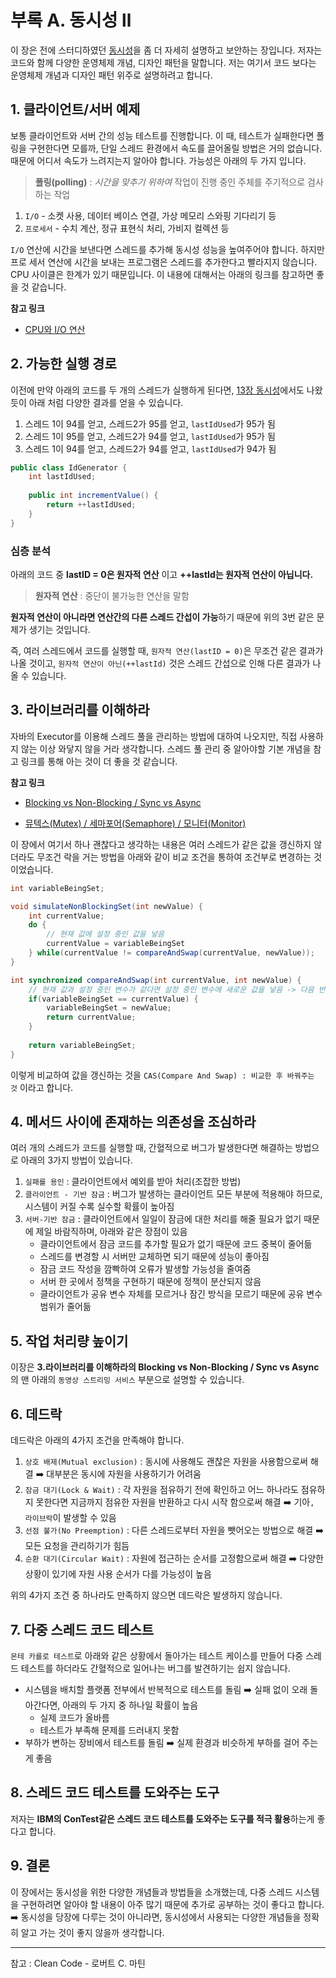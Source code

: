 # 부록 A. 동시성 ll

이 장은 전에 스터디하였던 [동시성](https://dev-splin.github.io/clean%20code/CleanCode-Chapter13/)을 좀 더 자세히 설명하고 보안하는 장입니다. 저자는 코드와 함께 다양한 운영체제 개념, 디자인 패턴을 말합니다. 저는 여기서 코드 보다는 운영체제 개념과 디자인 패턴 위주로 설명하려고 합니다.





## 1. 클라이언트/서버 예제

보통 클라이언트와 서버 간의 성능 테스트를 진행합니다. 이 때, 테스트가 실패한다면 폴링을 구현한다면 모를까, 단일 스레드 환경에서 속도를 끌어올릴 방법은 거의 없습니다. 때문에 어디서 속도가 느려지는지 알아야 합니다. 가능성은 아래의 두 가지 입니다.

> **폴링(polling)** : *시간을 맞추기 위하여* 작업이 진행 중인 주체를 주기적으로 검사하는 작업

1. `I/O` - 소켓 사용, 데이터 베이스 연결, 가상 메모리 스와핑 기다리기 등
2. `프로세서` - 수치 계산, 정규 표현식 처리, 가비지 컬렉션 등

`I/O` 연산에 시간을 보낸다면 스레드를 추가해 동시성 성능을 높여주어야 합니다. 하지만 프로 세서 연산에 시간을 보내는 프로그램은 스레드를 추가한다고 빨라지지 않습니다. CPU 사이클은 한계가 있기 때문입니다. 이 내용에 대해서는 아래의 링크를 참고하면 좋을 것 같습니다.



**참고 링크**

- [CPU와 I/O 연산](https://chogyujin.github.io/2019/03/19/2.2-CPU%EC%99%80-IO-%EC%97%B0%EC%82%B0/)





## 2. 가능한 실행 경로

이전에 만약 아래의 코드를 두 개의 스레드가 실행하게 된다면, [13장 동시성](https://dev-splin.github.io/clean%20code/CleanCode-Chapter13/)에서도 나왔듯이 아래 처럼 다양한 결과를 얻을 수 있습니다.

1. 스레드 1이 94를 얻고, 스레드2가 95를 얻고, `lastIdUsed`가 95가 됨
2. 스레드 1이 95를 얻고, 스레드2가 94를 얻고, `lastIdUsed`가 95가 됨
3. 스레드 1이 94를 얻고, 스레드2가 94를 얻고, `lastIdUsed`가 94가 됨

```java
public class IdGenerator {
    int lastIdUsed;
    
    public int incrementValue() {
        return ++lastIdUsed;
    }
}
```



### 심층 분석

아래의 코드 중 **lastID = 0은 원자적 연산** 이고 **++lastId는 원자적 연산이 아닙니다.**

> **원자적 연산** : 중단이 불가능한 연산을 말함

**원자적 연산이 아니라면 연산간의 다른 스레드 간섭이 가능**하기 때문에 위의 3번 같은 문제가 생기는 것입니다.

즉, 여러 스레드에서 코드를 실행할 때, `원자적 연산(lastID = 0)`은 무조건 같은 결과가 나올 것이고, `원자적 연산이 아닌(++lastId)` 것은 스레드 간섭으로 인해 다른 결과가 나올 수 있습니다.





## 3. 라이브러리를 이해하라

자바의 Executor를 이용해 스레드 풀을 관리하는 방법에 대하여 나오지만, 직접 사용하지 않는 이상 와닿지 않을 거라 생각합니다. 스레드 풀 관리 중 알아야할 기본 개념을 참고 링크를 통해 아는 것이 더 좋을 것 같습니다.



**참고 링크**

- [Blocking vs Non-Blocking / Sync vs Async](https://dev-splin.github.io/cs(computer%20science)/operating%20system/OS-Blocking,Non-blocking-Sync,Async/)

- [뮤텍스(Mutex) / 세마포어(Semaphore) / 모니터(Monitor)](https://dev-splin.github.io/cs(computer%20science)/operating%20system/OS-Mutex,Semaphore,Monitor/)



이 장에서 여기서 하나 괜찮다고 생각하는 내용은 여러 스레드가 같은 값을 갱신하지 않더라도 무조건 락을 거는 방법을 아래와 같이 비교 조건을 통하여 조건부로 변경하는 것이었습니다.

```java
int variableBeingSet;

void simulateNonBlockingSet(int newValue) {
    int currentValue;
    do {
        // 현재 값에 설정 중인 값을 넣음
        currentValue = variableBeingSet
    } while(currentValue != compareAndSwap(currentValue, newValue));
}

int synchronized compareAndSwap(int currentValue, int newValue) {
    // 현재 값과 설정 중인 변수가 같다면 설정 중인 변수에 새로운 값을 넣음 -> 다음 반복문에서 현재 값을 갱신하게 됨
    if(variableBeingSet == currentValue) {
        variableBeingSet = newValue;
        return currentValue;
    }
    
    return variableBeingSet;
}
```

이렇게 비교하여 값을 갱신하는 것을 `CAS(Compare And Swap) : 비교한 후 바꿔주는 것` 이라고 합니다.





## 4. 메서드 사이에 존재하는 의존성을 조심하라

여러 개의 스레드가 코드를 실행할 때, 간혈적으로 버그가 발생한다면 해결하는 방법으로 아래의 3가지 방법이 있습니다.

1. `실패를 용인` : 클라이언트에서 예외를 받아 처리(조잡한 방법)
2. `클라이언트 - 기반 잠금` : 버그가 발생하는 클라이언트 모든 부분에 적용해야 하므로, 시스템이 커질 수록 실수할 확률이 높아짐
3. `서버-기반 잠금` : 클라이언트에서 일일이 잠금에 대한 처리를 해줄 필요가 없기 때문에 제일 바람직하며, 아래와 같은 장점이 있음
   - 클라이언트에서 잠금 코드를 추가할 필요가 없기 때문에 코드 중복이 줄어듦
   - 스레드를 변경할 시 서버만 교체하면 되기 때문에 성능이 좋아짐
   - 잠금 코드 작성을 깜빡하여 오류가 발생할 가능성을 줄여줌
   - 서버 한 곳에서 정책을 구현하기 때문에 정책이 분산되지 않음
   - 클라이언트가 공유 변수 자체를 모르거나 잠긴 방식을 모르기 때문에 공유 변수 범위가 줄어듦





## 5. 작업 처리량 높이기

이장은 **3.라이브러리를 이해하라의 Blocking vs Non-Blocking / Sync vs Async**의 맨 아래의 `동영상 스트리밍 서비스` 부분으로 설명할 수 있습니다.





## 6. 데드락

데드락은 아래의 4가지 조건을 만족해야 합니다.

1. `상호 배제(Mutual exclusion)` : 동시에 사용해도 괜찮은 자원을 사용함으로써 해결 :arrow_right: 대부분은 동시에 자원을 사용하기가 어려움
2. `잠금 대기(Lock & Wait)` : 각 자원을 점유하기 전에 확인하고 어느 하나라도 점유하지 못한다면 지금까지 점유한 자원을 반환하고 다시 시작 함으로써 해결 :arrow_right: 기아`, 라이브락`이 발생할 수 있음
3. `선점 불가(No Preemption)` : 다른 스레드로부터 자원을 뺏어오는 방법으로 해결 :arrow_right: 모든 요청을 관리하기가 힘듬
4. `순환 대기(Circular Wait)` : 자원에 접근하는 순서를 고정함으로써 해결 :arrow_right: 다양한 상황이 있기에 자원 사용 순서가 다를 가능성이 높음

위의 4가지 조건 중 하나라도 만족하지 않으면 데드락은 발생하지 않습니다.



## 7. 다중 스레드 코드 테스트

`몬테 카를로 테스트`로 아래와 같은 상황에서 돌아가는 테스트 케이스를 만들어 다중 스레드 테스트를 하더라도 간혈적으로 일어나는 버그를 발견하기는 쉽지 않습니다. 

- 시스템을 배치할 플랫폼 전부에서 반복적으로 테스트를 돌림 :arrow_right: 실패 없이 오래 돌아간다면, 아래의 두 가지 중 하나일 확률이 높음
  - 실제 코드가 올바름
  - 테스트가 부족해 문제를 드러내지 못함
- 부하가 변하는 장비에서 테스트를 돌림 :arrow_right: 실제 환경과 비슷하게 부하를 걸어 주는 게 좋음





## 8. 스레드 코드 테스트를 도와주는 도구

저자는 **IBM의 ConTest같은 스레드 코드 테스트를 도와주는 도구를 적극 활용**하는게 좋다고 합니다.





## 9. 결론

이 장에서는 동시성을 위한 다양한 개념들과 방법들을 소개했는데, 다중 스레드 시스템을 구현하려면 알아야 할 내용이 아주 많기 때문에 추가로 공부하는 것이 좋다고 합니다. :arrow_right: 동시성을 당장에 다루는 것이 아니라면, 동시성에서 사용되는 다양한 개념들을 정확히 알고 가는 것이 좋지 않을까 생각합니다.



---

참고 : Clean Code - 로버트 C. 마틴

